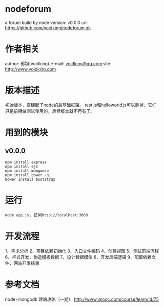 # nodeforum
a forum build by node
version: v0.0.0
url: https://github.com/voidking/nodeforum.git

# 作者相关
author: 郝锦(voidking)
e-mail: voidking@qq.com
site: http://www.voidking.com

# 版本描述
初始版本，搭建起了node的最基础框架。
test.js和helloworld.js可以删掉，它们只是前期做测试使用的，后续版本就不再有了。

# 用到的模块
## v0.0.0
```
npm install express
npm install ejs
npm install mongoose
npm install bower -g
bower install bootstrap
```

# 运行
`node app.js`，访问`http://localhost:3000`

# 开发流程
1、需求分析
2、项目依赖初始化
3、入口文件编码
4、创建视图
5、测试前端流程
6、样式开发，伪造模板数据
7、设计数据模型
8、开发后端逻辑
9、配置依赖文件，网站开发结束

# 参考文档
node+mongodb 建站攻略（一期）
http://www.imooc.com/course/learn/id/75


